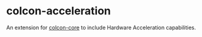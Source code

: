 colcon-acceleration
=========

An extension for [colcon-core](https://github.com/colcon/colcon-core) to include Hardware Acceleration capabilities.
